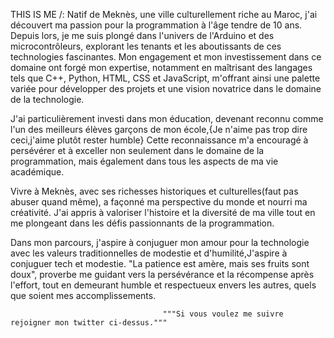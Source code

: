 THIS  IS ME /:
Natif de Meknès, une ville culturellement riche au Maroc, j'ai découvert ma passion pour la programmation à l'âge tendre de 10 ans. Depuis lors, je me suis plongé dans l'univers de l'Arduino et des microcontrôleurs, explorant les tenants et les aboutissants de ces technologies fascinantes. Mon engagement et mon investissement dans ce domaine ont forgé mon expertise, notamment en maîtrisant des langages tels que C++, Python, HTML, CSS et JavaScript, m'offrant ainsi une palette variée pour développer des projets et une vision novatrice dans le domaine de la technologie.

J'ai particulièrement investi dans mon éducation, devenant reconnu comme l'un des meilleurs élèves garçons de mon école,{Je n'aime pas trop dire ceci,j'aime plutôt rester humble} Cette reconnaissance m'a encouragé à persévérer et à exceller non seulement dans le domaine de la programmation, mais également dans tous les aspects de ma vie académique.

Vivre à Meknès, avec ses richesses historiques et culturelles(faut pas abuser quand même), a façonné ma perspective du monde et nourri ma créativité. J'ai appris à valoriser l'histoire et la diversité de ma ville tout en me plongeant dans les défis passionnants de la programmation.

Dans mon parcours, j'aspire à conjuguer mon amour pour la technologie avec les valeurs traditionnelles de modestie et d'humilité,J'aspire à conjuguer tech et modestie. "La patience est amère, mais ses fruits sont doux", proverbe me guidant vers la persévérance et la récompense après l'effort, tout en demeurant humble et respectueux envers les autres, quels que soient mes accomplissements.

                                      """Si vous voulez me suivre rejoigner mon twitter ci-dessus."""
